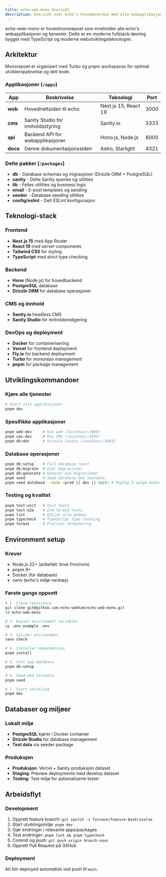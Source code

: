 ```yaml
---
title: echo-web-mono Oversikt
description: Oversikt over echo's hovedmonorepo med alle webapplikasjoner og tjenester.
---
```


echo-web-mono er hovedmonorepoet som inneholder alle echo's webapplikasjoner og tjenester. Dette er en moderne fullstack-løsning bygget med TypeScript og moderne webutviklingsteknologier.

## Arkitektur

Monorepoet er organisert med Turbo og pnpm workspaces for optimal utvikleropplevelse og delt kode.

### Applikasjoner (`/apps`)

| App      | Beskrivelse                       | Teknologi            | Port |
| -------- | --------------------------------- | -------------------- | ---- |
| **web**  | Hovednettsiden til echo           | Next.js 15, React 19 | 3000 |
| **cms**  | Sanity Studio for innholdsstyring | Sanity.io            | 3333 |
| **api**  | Backend API for webapplikasjoner  | Hono.js, Node.js     | 8000 |
| **docs** | Denne dokumentasjonssiden         | Astro, Starlight     | 4321 |

### Delte pakker (`/packages`)

- **db** - Database schemas og migrasjoner (Drizzle ORM + PostgreSQL)
- **sanity** - Delte Sanity queries og utilities
- **lib** - Felles utilities og business logic
- **email** - E-post templates og sending
- **seeder** - Database seeding utilities
- **config/eslint** - Delt ESLint konfigurasjon

## Teknologi-stack

### Frontend

- **Next.js 15** med App Router
- **React 19** med server components
- **Tailwind CSS** for styling
- **TypeScript** med strict type checking

### Backend

- **Hono** (Node.js) for hovedbackend
- **PostgreSQL** database
- **Drizzle ORM** for database operasjoner

### CMS og innhold

- **Sanity.io** headless CMS
- **Sanity Studio** for innholdsredigering

### DevOps og deployment

- **Docker** for containerisering
- **Vercel** for frontend deployment
- **Fly.io** for backend deployment
- **Turbo** for monorepo management
- **pnpm** for package management

## Utviklingskommandoer

### Kjøre alle tjenester

```bash
# Start alle applikasjoner
pnpm dev
```

### Spesifikke applikasjoner

```bash
pnpm web:dev     # Kun web (localhost:3000)
pnpm cms:dev     # Kun CMS (localhost:3333)
pnpm db:dev      # Drizzle Studio (localhost:4983)
```

### Database operasjoner

```bash
pnpm db:setup    # Full database reset
pnpm db:migrate  # Kjør migrasjoner
pnpm db:generate # Generer nye migrasjoner
pnpm seed        # Seed database med testdata
pnpm seed database --mode <prod || dev || test> # Mogleg å velge modus til seed, modus til høgre inneholder modus til venstre 
```

### Testing og kvalitet

```bash
pnpm test:unit   # Unit tests
pnpm test:e2e    # End-to-end tests
pnpm lint        # ESLint alle pakker
pnpm typecheck   # TypeScript type checking
pnpm format      # Prettier formatering
```

## Environment setup

### Krever

- Node.js 22+ (anbefalt: bruk fnm/nvm)
- pnpm 9+
- Docker (for database)
- cenv (echo's miljø-verktøy)

### Første gangs oppsett

```bash
# 1. Clone repository
git clone git@github.com:echo-webkom/echo-web-mono.git
cd echo-web-mono

# 2. Kopier environment variabler
cp .env.example .env

# 3. Valider environment
cenv check

# 4. Installer dependencies
pnpm install

# 5. Sett opp database
pnpm db:setup

# 6. Seed med testdata
pnpm seed

# 7. Start utvikling
pnpm dev
```

## Databaser og miljøer

### Lokalt miljø

- **PostgreSQL** kjører i Docker container
- **Drizzle Studio** for database management
- **Test data** via seeder package

### Produksjon

- **Produksjon**: Vercel + Sanity produksjon dataset
- **Staging**: Preview deployments med develop dataset
- **Testing**: Test miljø for automatiserte tester

## Arbeidsflyt

### Development

1. Opprett feature branch: `git switch -c fornavn/feature-beskrivelse`
2. Start utviklingsmiljø: `pnpm dev`
3. Gjør endringer i relevante apps/packages
4. Test endringer: `pnpm lint && pnpm typecheck`
5. Commit og push: `git push origin branch-navn`
6. Opprett Pull Request på GitHub

### Deployment

Alt blir deployed automatisk ved push til `main`.
